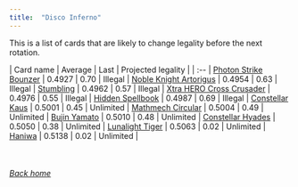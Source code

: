 ```yaml
---
title:  "Disco Inferno"
---
```


This is a list of cards that are likely to change legality before the next rotation.

| Card name | Average | Last | Projected legality |
| :-- |
[Photon Strike Bounzer](https://db.ygoprodeck.com/card/?search=Photon%20Strike%20Bounzer) | 0.4927 | 0.70 | Illegal |
[Noble Knight Artorigus](https://db.ygoprodeck.com/card/?search=Noble%20Knight%20Artorigus) | 0.4954 | 0.63 | Illegal |
[Stumbling](https://db.ygoprodeck.com/card/?search=Stumbling) | 0.4962 | 0.57 | Illegal |
[Xtra HERO Cross Crusader](https://db.ygoprodeck.com/card/?search=Xtra%20HERO%20Cross%20Crusader) | 0.4976 | 0.55 | Illegal |
[Hidden Spellbook](https://db.ygoprodeck.com/card/?search=Hidden%20Spellbook) | 0.4987 | 0.69 | Illegal |
[Constellar Kaus](https://db.ygoprodeck.com/card/?search=Constellar%20Kaus) | 0.5001 | 0.45 | Unlimited |
[Mathmech Circular](https://db.ygoprodeck.com/card/?search=Mathmech%20Circular) | 0.5004 | 0.49 | Unlimited |
[Bujin Yamato](https://db.ygoprodeck.com/card/?search=Bujin%20Yamato) | 0.5010 | 0.48 | Unlimited |
[Constellar Hyades](https://db.ygoprodeck.com/card/?search=Constellar%20Hyades) | 0.5050 | 0.38 | Unlimited |
[Lunalight Tiger](https://db.ygoprodeck.com/card/?search=Lunalight%20Tiger) | 0.5063 | 0.02 | Unlimited |
[Haniwa](https://db.ygoprodeck.com/card/?search=Haniwa) | 0.5138 | 0.02 | Unlimited |

<br>

###### [Back home](index)